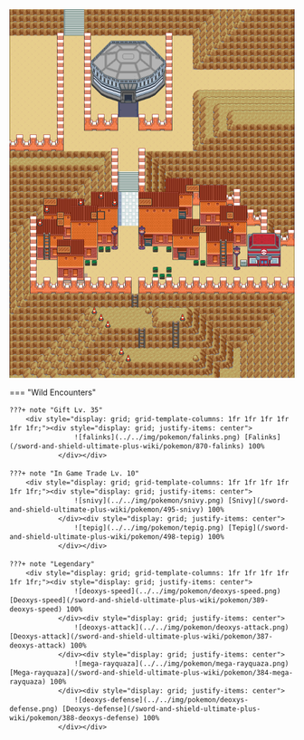 <img src="../../img/routes/Stow-On-Side.png" alt="Stow-On-Side"/>

=== "Wild Encounters"


	???+ note "Gift Lv. 35"
		<div style="display: grid; grid-template-columns: 1fr 1fr 1fr 1fr 1fr 1fr;"><div style="display: grid; justify-items: center">
                    ![falinks](../../img/pokemon/falinks.png) [Falinks](/sword-and-shield-ultimate-plus-wiki/pokemon/870-falinks) 100%
                </div></div>

	???+ note "In Game Trade Lv. 10"
		<div style="display: grid; grid-template-columns: 1fr 1fr 1fr 1fr 1fr 1fr;"><div style="display: grid; justify-items: center">
                    ![snivy](../../img/pokemon/snivy.png) [Snivy](/sword-and-shield-ultimate-plus-wiki/pokemon/495-snivy) 100%
                </div><div style="display: grid; justify-items: center">
                    ![tepig](../../img/pokemon/tepig.png) [Tepig](/sword-and-shield-ultimate-plus-wiki/pokemon/498-tepig) 100%
                </div></div>

	???+ note "Legendary"
		<div style="display: grid; grid-template-columns: 1fr 1fr 1fr 1fr 1fr 1fr;"><div style="display: grid; justify-items: center">
                    ![deoxys-speed](../../img/pokemon/deoxys-speed.png) [Deoxys-speed](/sword-and-shield-ultimate-plus-wiki/pokemon/389-deoxys-speed) 100%
                </div><div style="display: grid; justify-items: center">
                    ![deoxys-attack](../../img/pokemon/deoxys-attack.png) [Deoxys-attack](/sword-and-shield-ultimate-plus-wiki/pokemon/387-deoxys-attack) 100%
                </div><div style="display: grid; justify-items: center">
                    ![mega-rayquaza](../../img/pokemon/mega-rayquaza.png) [Mega-rayquaza](/sword-and-shield-ultimate-plus-wiki/pokemon/384-mega-rayquaza) 100%
                </div><div style="display: grid; justify-items: center">
                    ![deoxys-defense](../../img/pokemon/deoxys-defense.png) [Deoxys-defense](/sword-and-shield-ultimate-plus-wiki/pokemon/388-deoxys-defense) 100%
                </div></div>



